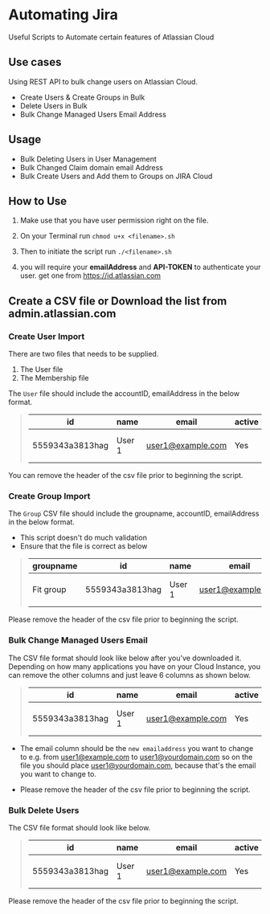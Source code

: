 # Automating Jira
Useful Scripts to Automate certain features of Atlassian Cloud

## Use cases

Using REST API to bulk change users on Atlassian Cloud.

* Create Users & Create Groups in Bulk
* Delete Users in Bulk
* Bulk Change Managed Users Email Address

## Usage
* Bulk Deleting Users in User Management
* Bulk Changed Claim domain email Address
* Bulk Create Users and Add them to Groups on JIRA Cloud

## How to Use

1. Make use that you have user permission right on the file.

2. On your Terminal run `chmod u+x <filename>.sh`

3. Then to initiate the script run `./<filename>.sh`

4. you will require your **emailAddress** and **API-TOKEN** to authenticate your user. get one from https://id.atlassian.com

## Create a CSV file or Download the list from admin.atlassian.com

### Create User Import
There are two files that needs to be supplied. 
1. The User file
2. The Membership file

The `User` file should include the accountID, emailAddress in the below format.

>| id  | name  | email  | active  |date   | LastLogin |
>|---|---|---|---|---|---|
>| 5559343a3813hag  |User 1   | user1@example.com  | Yes  | 2 Nov 2019  |Never logged in|


You can remove the header of the csv file prior to beginning the script.

### Create Group Import
The `Group` CSV file should include the groupname, accountID, emailAddress in the below format.

* This script doesn't do much validation
* Ensure that the file is correct as below

>|groupname| id  | name  | email  | active  |date   | 
>|---|---|---|---|---|---|
>|Fit group| 5559343a3813hag  |User 1   | user1@example.com  | Yes  | 2 Nov 2019  |

Please remove the header of the csv file prior to beginning the script.

### Bulk Change Managed Users Email
The CSV file format should look like below after you've downloaded it. Depending on how many applications
you have on your Cloud Instance, you can remove the other columns and just leave 6 columns as shown
below.

>| id  | name  | email  | active  |date   | LastLogin |
>|---|---|---|---|---|---|
>| 5559343a3813hag  |User 1   | user1@example.com  | Yes  | 2 Nov 2019  |Never logged in|

* The email column should be the `new emailaddress` you want to change to
  e.g. from user1@example.com to user1@yourdomain.com
  so on the file you should place user1@yourdomain.com, because that's the email
  you want to change to.
  
* Please remove the header of the csv file prior to beginning the script.

### Bulk Delete Users
The CSV file format should look like below.

>| id  | name  | email  | active  |date   | LastLogin |
>|---|---|---|---|---|---|
>| 5559343a3813hag  |User 1   | user1@example.com  | Yes  | 2 Nov 2019  |Never logged in|

Please remove the header of the csv file prior to beginning the script.
